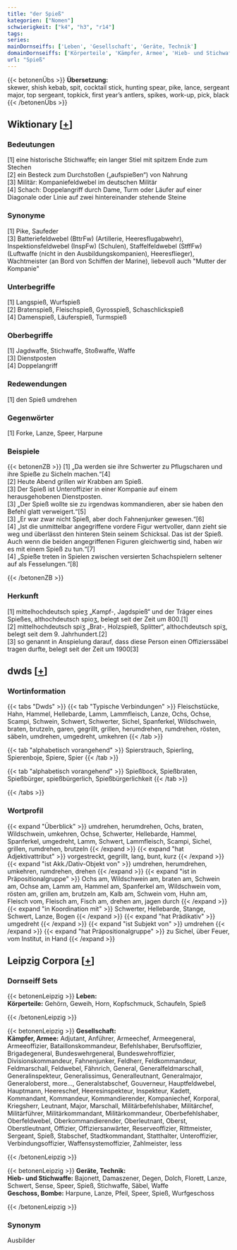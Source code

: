 ```yaml
---
title: "der Spieß"
kategorien: ["Nomen"]
schwierigkeit: ["k4", "h3", "r14"]
tags:
series:
mainDornseiffs: ['Leben', 'Gesellschaft', 'Geräte, Technik']
domainDornseiffs: ['Körperteile', 'Kämpfer, Armee', 'Hieb- und Stichwaffe', 'Geschoss, Bombe']
url: "Spieß"
---
```


{{< betonenÜbs >}}
**Übersetzung:**  
skewer, shish kebab, spit, cocktail stick, hunting spear, pike, lance, sergeant major, top sergeant, topkick, first year’s antlers, spikes, work-up, pick, black  
{{< /betonenÜbs >}}

## Wiktionary [[+](https://de.wiktionary.org/wiki/Spieß)]

### Bedeutungen
[1] eine historische Stichwaffe; ein langer Stiel mit spitzem Ende zum Stechen  
[2] ein Besteck zum Durchstoßen („aufspießen“) von Nahrung  
[3] Militär: Kompaniefeldwebel im deutschen Militär  
[4] Schach: Doppelangriff durch Dame, Turm oder Läufer auf einer Diagonale oder Linie auf zwei hintereinander stehende Steine  

### Synonyme
[1] Pike, Saufeder  
[3] Batteriefeldwebel (BttrFw) (Artillerie, Heeresflugabwehr), Inspektionsfeldwebel (InspFw) (Schulen), Staffelfeldwebel (StffFw) (Luftwaffe (nicht in den Ausbildungskompanien), Heeresflieger), Wachtmeister (an Bord von Schiffen der Marine), liebevoll auch "Mutter der Kompanie"  

### Unterbegriffe
[1] Langspieß, Wurfspieß  
[2] Bratenspieß, Fleischspieß, Gyrosspieß, Schaschlickspieß  
[4] Damenspieß, Läuferspieß, Turmspieß  

### Oberbegriffe
[1] Jagdwaffe, Stichwaffe, Stoßwaffe, Waffe  
[3] Dienstposten  
[4] Doppelangriff  

### Redewendungen
[1] den Spieß umdrehen  

### Gegenwörter
[1] Forke, Lanze, Speer, Harpune  

### Beispiele
{{< betonenZB >}}
[1] „Da werden sie ihre Schwerter zu Pflugscharen und ihre Spieße zu Sicheln machen.“[4]  
[2] Heute Abend grillen wir Krabben am Spieß.  
[3] Der Spieß ist Unteroffizier in einer Kompanie auf einem herausgehobenen Dienstposten.  
[3] „Der Spieß wollte sie zu irgendwas kommandieren, aber sie haben den Befehl glatt verweigert.“[5]  
[3] „Er war zwar nicht Spieß, aber doch Fahnenjunker gewesen.“[6]  
[4] „Ist die unmittelbar angegriffene vordere Figur wertvoller, dann zieht sie weg und überlässt den hinteren Stein seinem Schicksal. Das ist der Spieß. Auch wenn die beiden angegriffenen Figuren gleichwertig sind, haben wir es mit einem Spieß zu tun.“[7]  
[4] „Spieße treten in Spielen zwischen versierten Schachspielern seltener auf als Fesselungen.“[8]  

{{< /betonenZB >}}
### Herkunft
[1] mittelhochdeutsch spieʒ „Kampf-, Jagdspieß“ und der Träger eines Spießes, althochdeutsch spioʒ, belegt seit der Zeit um 800.[1]  
[2] mittelhochdeutsch spiʒ „Brat-, Holzspieß, Splitter“, althochdeutsch spiʒ, belegt seit dem 9. Jahrhundert.[2]  
[3] so genannt in Anspielung darauf, dass diese Person einen Offizierssäbel tragen durfte, belegt seit der Zeit um 1900[3]  



## dwds [[+](https://www.dwds.de/wb/Spieß)]

### Wortinformation
{{< tabs "Dwds" >}}
{{< tab "Typische Verbindungen" >}}
Fleischstücke, Hahn, Hammel, Hellebarde, Lamm, Lammfleisch, Lanze, Ochs, Ochse, Scampi, Schwein, Schwert, Schwerter, Sichel, Spanferkel, Wildschwein, braten, brutzeln, garen, gegrillt, grillen, herumdrehen, rumdrehen, rösten, säbeln, umdrehen, umgedreht, umkehren
{{< /tab >}}

{{< tab "alphabetisch vorangehend" >}}
Spierstrauch, Spierling, Spierenboje, Spiere, Spier
{{< /tab >}}

{{< tab "alphabetisch vorangehend" >}}
Spießbock, Spießbraten, Spießbürger, spießbürgerlich, Spießbürgerlichkeit
{{< /tab >}}

{{< /tabs >}}

### Wortprofil
{{< expand "Überblick" >}} umdrehen, herumdrehen, Ochs, braten, Wildschwein, umkehren, Ochse, Schwerter, Hellebarde, Hammel, Spanferkel, umgedreht, Lamm, Schwert, Lammfleisch, Scampi, Sichel, grillen, rumdrehen, brutzeln {{< /expand >}}
{{< expand "hat Adjektivattribut" >}} vorgestreckt, gegrillt, lang, bunt, kurz {{< /expand >}}
{{< expand "ist Akk./Dativ-Objekt von" >}} umdrehen, herumdrehen, umkehren, rumdrehen, drehen {{< /expand >}}
{{< expand "ist in Präpositionalgruppe" >}} Ochs am, Wildschwein am, braten am, Schwein am, Ochse am, Lamm am, Hammel am, Spanferkel am, Wildschwein vom, rösten am, grillen am, brutzeln am, Kalb am, Schwein vom, Huhn am, Fleisch vom, Fleisch am, Fisch am, drehen am, jagen durch {{< /expand >}}
{{< expand "in Koordination mit" >}} Schwerter, Hellebarde, Stange, Schwert, Lanze, Bogen {{< /expand >}}
{{< expand "hat Prädikativ" >}} umgedreht {{< /expand >}}
{{< expand "ist Subjekt von" >}} umdrehen {{< /expand >}}
{{< expand "hat Präpositionalgruppe" >}} zu Sichel, über Feuer, vom Institut, in Hand {{< /expand >}}

## Leipzig Corpora [[+](https://corpora.uni-leipzig.de/en/res?word=Spieß&corpusId=deu_newscrawl-public_2018)]

### Dornseiff Sets
{{< betonenLeipzig >}}
**Leben:**  
**Körperteile:** Gehörn, Geweih, Horn, Kopfschmuck, Schaufeln, Spieß  

{{< /betonenLeipzig >}}


{{< betonenLeipzig >}}
**Gesellschaft:**  
**Kämpfer, Armee:** Adjutant, Anführer, Armeechef, Armeegeneral, Armeeoffizier, Bataillonskommandeur, Befehlshaber, Berufsoffizier, Brigadegeneral, Bundeswehrgeneral, Bundeswehroffizier, Divisionskommandeur, Fahnenjunker, Feldherr, Feldkommandeur, Feldmarschall, Feldwebel, Fähnrich, General, Generalfeldmarschall, Generalinspekteur, Generalissimus, Generalleutnant, Generalmajor, Generaloberst, more..., Generalstabschef, Gouverneur, Hauptfeldwebel, Hauptmann, Heereschef, Heeresinspekteur, Inspekteur, Kadett, Kommandant, Kommandeur, Kommandierender, Kompaniechef, Korporal, Kriegsherr, Leutnant, Major, Marschall, Militärbefehlshaber, Militärchef, Militärführer, Militärkommandant, Militärkommandeur, Oberbefehlshaber, Oberfeldwebel, Oberkommandierender, Oberleutnant, Oberst, Oberstleutnant, Offizier, Offiziersanwärter, Reserveoffizier, Rittmeister, Sergeant, Spieß, Stabschef, Stadtkommandant, Statthalter, Unteroffizier, Verbindungsoffizier, Waffensystemoffizier, Zahlmeister, less  

{{< /betonenLeipzig >}}


{{< betonenLeipzig >}}
**Geräte, Technik:**  
**Hieb- und Stichwaffe:** Bajonett, Damaszener, Degen, Dolch, Florett, Lanze, Schwert, Sense, Speer, Spieß, Stichwaffe, Säbel, Waffe  
**Geschoss, Bombe:** Harpune, Lanze, Pfeil, Speer, Spieß, Wurfgeschoss  

{{< /betonenLeipzig >}}

### Synonym
Ausbilder

